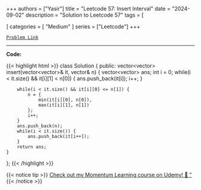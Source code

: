 
+++
authors = ["Yasir"]
title = "Leetcode 57: Insert Interval"
date = "2024-09-02"
description = "Solution to Leetcode 57"
tags = [
    
]
categories = [
    "Medium"
]
series = ["Leetcode"]
+++



[`Problem Link`](https://leetcode.com/problems/insert-interval/description/)

---

**Code:**

{{< highlight html >}}
class Solution {
public:
    vector<vector<int>> insert(vector<vector<int>>& it, vector<int>& n) {
        vector<vector<int>> ans;
        int i = 0;
        while(i < it.size() && it[i][1] < n[0]) {
            ans.push_back(it[i]);
            i++;
        }
        
        while(i < it.size() && it[i][0] <= n[1]) {
            n = {
                min(it[i][0], n[0]),
                max(it[i][1], n[1])
            };
            i++;
        }
        ans.push_back(n);
        while(i < it.size()) {
            ans.push_back(it[i++]);
        }
        return ans;
    }
};
{{< /highlight >}}


{{< notice tip >}}
[Check out my Momentum Learning course on Udemy! 🚀 "](https://www.udemy.com/course/blind-75-the-data-structures-and-algorithms-essentials/)
{{< /notice >}}

